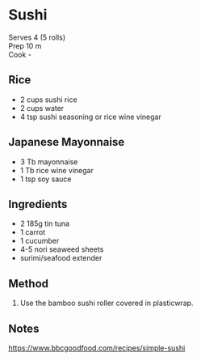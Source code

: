 # Sushi

Serves 4 (5 rolls)  
Prep 10 m   
Cook -  


## Rice

* 2 cups sushi rice
* 2 cups water
* 4 tsp sushi seasoning or rice wine vinegar


## Japanese Mayonnaise 

* 3 Tb mayonnaise
* 1 Tb rice wine vinegar
* 1 tsp soy sauce


## Ingredients 

* 2 185g tin tuna
* 1 carrot
* 1 cucumber
* 4-5 nori seaweed sheets
* surimi/seafood extender


## Method

1. Use the bamboo sushi roller covered in plasticwrap.


## Notes

https://www.bbcgoodfood.com/recipes/simple-sushi